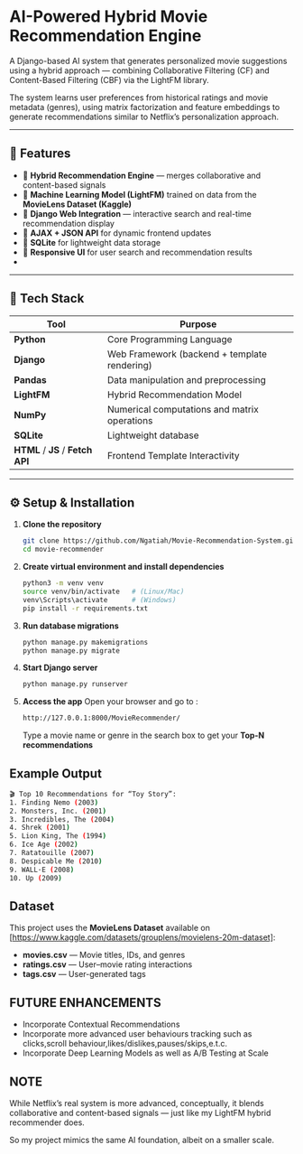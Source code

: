 # AI-Powered Hybrid Movie Recommendation Engine

A Django-based AI system that generates personalized movie suggestions using a hybrid approach — combining Collaborative Filtering (CF) and Content-Based Filtering (CBF) via the LightFM library.

The system learns user preferences from historical ratings and movie metadata (genres), using matrix factorization and feature embeddings to generate recommendations similar to Netflix’s personalization approach.

---

## 🚀 Features
- 🔹 **Hybrid Recommendation Engine** — merges collaborative and content-based signals
- 🔹 **Machine Learning Model (LightFM)** trained on data from the **MovieLens Dataset (Kaggle)**
- 🔹 **Django Web Integration** — interactive search and real-time recommendation display
- 🔹  **AJAX + JSON API** for dynamic frontend updates
- 🔹 **SQLite** for lightweight data storage
- 🔹 **Responsive UI** for user search and recommendation results
- 
---

## 🧰 Tech Stack
| Tool | Purpose |
|------|----------|
| **Python** | Core Programming Language |
| **Django** | Web Framework (backend + template rendering) |
| **Pandas** | Data manipulation and preprocessing |
| **LightFM** | Hybrid Recommendation Model |
| **NumPy** | Numerical computations and matrix operations |
| **SQLite** | Lightweight database |
| **HTML** / **JS** / **Fetch API** | Frontend Template Interactivity |


---

## ⚙️ Setup & Installation

1. **Clone the repository**
   ```bash
   git clone https://github.com/Ngatiah/Movie-Recommendation-System.git
   cd movie-recommender

2. **Create virtual environment and install dependencies**
   ```bash
   python3 -m venv venv
   source venv/bin/activate   # (Linux/Mac)
   venv\Scripts\activate      # (Windows)
   pip install -r requirements.txt

3. **Run database migrations** 
   ```bash
   python manage.py makemigrations
   python manage.py migrate

4. **Start Django server** 
   ```bash
   python manage.py runserver

5. **Access the app** 
   Open your browser and go to :
   ```bash
   http://127.0.0.1:8000/MovieRecommender/
   ```
   Type a movie name or genre in the search box to get your **Top-N recommendations**


## Example Output 
   ```bash
 🎬 Top 10 Recommendations for “Toy Story”:
1. Finding Nemo (2003)
2. Monsters, Inc. (2001)
3. Incredibles, The (2004)
4. Shrek (2001)
5. Lion King, The (1994)
6. Ice Age (2002)
7. Ratatouille (2007)
8. Despicable Me (2010)
9. WALL·E (2008)
10. Up (2009)
  ```

## Dataset
   This project uses the **MovieLens Dataset** available on [https://www.kaggle.com/datasets/grouplens/movielens-20m-dataset]:
   - **movies.csv** — Movie titles, IDs, and genres  
   - **ratings.csv** — User–movie rating interactions  
   - **tags.csv** — User-generated tags

## FUTURE ENHANCEMENTS
   - Incorporate Contextual Recommendations
   - Incorporate more advanced user behaviours tracking such as clicks,scroll behaviour,likes/dislikes,pauses/skips,e.t.c.
   - Incorporate Deep Learning Models as well as A/B Testing at Scale  

## NOTE
   While Netflix’s real system is more advanced, conceptually, it blends collaborative and content-based signals — just like my LightFM hybrid recommender does.

   So my project mimics the same AI foundation, albeit on a smaller scale.
